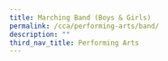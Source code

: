 ```yaml
---
title: Marching Band (Boys & Girls)
permalink: /cca/performing-arts/band/
description: ""
third_nav_title: Performing Arts
---
```

